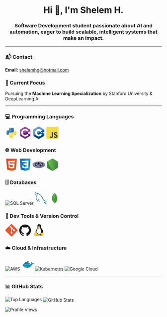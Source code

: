 <h1 align="center">Hi 👋, I'm Shelem H.</h1>
<h3 align="center">Software Development student passionate about AI and automation, eager to build scalable, intelligent systems that make an impact.</h3>

---

### 📬 Contact  
**Email:** shelemhg@hotmail.com  

### 📘 Current Focus  
Pursuing the **Machine Learning Specialization** by Stanford University & DeepLearning.AI  

---

### 💻 Programming Languages
<p align="left">
    <img src="https://raw.githubusercontent.com/devicons/devicon/master/icons/python/python-original.svg" alt="Python" width="40" height="40"/>
    <img src="https://raw.githubusercontent.com/devicons/devicon/master/icons/csharp/csharp-original.svg" alt="C#" width="40" height="40"/>
    <img src="https://raw.githubusercontent.com/devicons/devicon/master/icons/cplusplus/cplusplus-original.svg" alt="C++" width="40" height="40"/>
    <img src="https://raw.githubusercontent.com/devicons/devicon/master/icons/javascript/javascript-original.svg" alt="JavaScript" width="40" height="40"/>
</p>

### 🌐 Web Development
<p align="left">
    <img src="https://raw.githubusercontent.com/devicons/devicon/master/icons/html5/html5-original.svg" alt="HTML" width="40" height="40"/>
    <img src="https://raw.githubusercontent.com/devicons/devicon/master/icons/css3/css3-original.svg" alt="CSS" width="40" height="40"/>
    <img src="https://raw.githubusercontent.com/devicons/devicon/master/icons/php/php-original.svg" alt="PHP" width="40" height="40"/>
    <img src="https://raw.githubusercontent.com/devicons/devicon/master/icons/nodejs/nodejs-original.svg" alt="Node.js" width="40" height="40"/>
</p>

### 🗄️ Databases
<p align="left">
    <img src="https://www.svgrepo.com/show/303229/microsoft-sql-server-logo.svg" alt="SQL Server" width="40" height="40"/>
    <img src="https://raw.githubusercontent.com/devicons/devicon/master/icons/mysql/mysql-original.svg" alt="MySQL" width="40" height="40"/>
    <img src="https://raw.githubusercontent.com/devicons/devicon/master/icons/mongodb/mongodb-original.svg" alt="MongoDB" width="40" height="40"/>
</p>

### 🔧 Dev Tools & Version Control
<p align="left">
    <img src="https://raw.githubusercontent.com/devicons/devicon/master/icons/git/git-original.svg" alt="Git" width="40" height="40"/>
    <img src="https://raw.githubusercontent.com/devicons/devicon/master/icons/github/github-original.svg" alt="GitHub" width="40" height="40"/>
    <img src="https://raw.githubusercontent.com/devicons/devicon/master/icons/linux/linux-original.svg" alt="Linux" width="40" height="40"/>
</p>

### ☁️ Cloud & Infrastructure
<p align="left">
    <img src="https://www.vectorlogo.zone/logos/amazon_aws/amazon_aws-icon.svg" alt="AWS" width="40" height="40"/>
    <img src="https://raw.githubusercontent.com/devicons/devicon/master/icons/docker/docker-original.svg" alt="Docker" width="40" height="40"/>
    <img src="https://www.vectorlogo.zone/logos/kubernetes/kubernetes-icon.svg" alt="Kubernetes" width="40" height="40"/>
    <img src="https://www.vectorlogo.zone/logos/google_cloud/google_cloud-icon.svg" alt="Google Cloud" width="40" height="40"/>
</p>

---

### 📊 GitHub Stats
<p>
  <img align="left" src="https://github-readme-stats.vercel.app/api/top-langs?username=shelemhg&show_icons=true&locale=en&layout=compact" alt="Top Languages"/>
</p>
<p>&nbsp;<img align="center" src="https://github-readme-stats.vercel.app/api?username=shelemhg&show_icons=true&locale=en" alt="GitHub Stats"/></p>
<p align="left"><img src="https://komarev.com/ghpvc/?username=shelemhg&label=Profile%20views&color=0e75b6&style=flat" alt="Profile Views"/></p>
